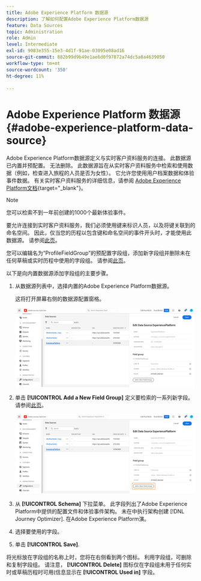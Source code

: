 ```yaml
---
title: Adobe Experience Platform 数据源
description: 了解如何配置Adobe Experience Platform数据源
feature: Data Sources
topic: Administration
role: Admin
level: Intermediate
exl-id: 9083e355-15e3-4d1f-91ae-03095e08ad16
source-git-commit: 882b99d9b49e1ae6d0f97872a74dc5a8a4639050
workflow-type: tm+mt
source-wordcount: '350'
ht-degree: 11%

---
```


# Adobe Experience Platform 数据源 {#adobe-experience-platform-data-source}

Adobe Experience Platform数据源定义与实时客户资料服务的连接。 此数据源已内置并预配置。 无法删除。 此数据源旨在从实时客户资料服务中检索和使用数据（例如，检查进入旅程的人员是否为女性）。 它允许您使用用户档案数据和体验事件数据。 有关实时客户资料服务的详细信息，请参阅 [Adobe Experience Platform文档](https://experienceleague.adobe.com/docs/experience-platform/profile/home.html?lang=zh-Hans){target=&quot;_blank&quot;}。

>[!NOTE]
>
>您可以检索不到一年前创建的1000个最新体验事件。

要允许连接到实时客户资料服务，我们必须使用键来标识人员，以及将键关联到的命名空间。 因此，仅当您的历程以包含键和命名空间的事件开头时，才能使用此数据源。 请参阅[此页](../building-journeys/journey.md)。

您可以编辑名为“ProfileFieldGroup”的预配置字段组，添加新字段组并删除未在任何草稿或实时历程中使用的字段组。 请参阅[此页](../datasource/configure-data-sources.md#define-field-groups)。

以下是向内置数据源添加字段组的主要步骤。

1. 从数据源列表中，选择内置的Adobe Experience Platform数据源。

   这将打开屏幕右侧的数据源配置窗格。

   ![](assets/journey23.png)

1. 单击 **[!UICONTROL Add a New Field Group]** 定义要检索的一系列新字段。 请参阅[此页](../datasource/configure-data-sources.md#define-field-groups)。

   ![](assets/journey24.png)

1. 从 **[!UICONTROL Schema]** 下拉菜单。 此字段列出了Adobe Experience Platform中提供的配置文件和体验事件架构。 未在中执行架构创建 [!DNL Journey Optimizer]. 在Adobe Experience Platform演。
1. 选择要使用的字段。
1. 单击 **[!UICONTROL Save]**.

将光标放在字段组的名称上时，您将在右侧看到两个图标。 利用字段组，可删除和复制字段组。 请注意， **[!UICONTROL Delete]** 图标仅在字段组未用于任何实时或草稿历程时可用(信息显示在 **[!UICONTROL Used in]** 字段。
